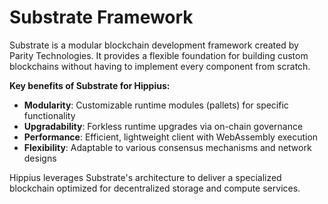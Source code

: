 # Substrate Framework

Substrate is a modular blockchain development framework created by Parity Technologies. It provides a flexible foundation for building custom blockchains without having to implement every component from scratch.

**Key benefits of Substrate for Hippius:**
- **Modularity**: Customizable runtime modules (pallets) for specific functionality
- **Upgradability**: Forkless runtime upgrades via on-chain governance
- **Performance**: Efficient, lightweight client with WebAssembly execution
- **Flexibility**: Adaptable to various consensus mechanisms and network designs

Hippius leverages Substrate's architecture to deliver a specialized blockchain optimized for decentralized storage and compute services.